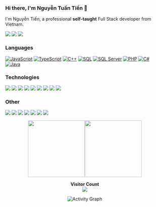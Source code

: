 ### Hi there, I'm Nguyễn Tuấn Tiến 👋

I'm Nguyễn Tiến, a professional **self-taught** Full Stack developer from Vietnam.

[![](https://img.shields.io/badge/-Discord-FFF?&logo=Discord)](https://discord.gg/f6SrSaREBr)
[![](https://img.shields.io/badge/-Telegram-FFF?&logo=Telegram)](https://t.me/tiens8z)
[![](https://img.shields.io/badge/-LinkedIn-blue?style=flat&logo=LinkedIn&logoColor=white)](https://www.linkedin.com/in/nguyentuantien413/)

### Languages
[![JavaScript](https://img.shields.io/badge/JavaScript-000?style=flat-square&logo=javascript&logoColor=F7DF1E)](https://developer.mozilla.org/en-US/docs/Web/JavaScript)
[![TypeScript](https://img.shields.io/badge/TypeScript-000?style=flat-square&logo=typescript&logoColor=3178C6)](https://www.typescriptlang.org/)
[![C++](https://img.shields.io/badge/C++-000?style=flat-square&logo=cplusplus&logoColor=00599C)](https://cplusplus.com/)
[![SQL](https://img.shields.io/badge/SQL-000?style=flat-square&logo=mysql&logoColor=4479A1)](https://dev.mysql.com/doc/)
[![SQL Server](https://img.shields.io/badge/SQL_Server-000?style=flat-square&logo=microsoftsqlserver&logoColor=CC2927)](https://learn.microsoft.com/en-us/sql/sql-server/)
[![PHP](https://img.shields.io/badge/PHP-000?style=flat-square&logo=php&logoColor=777BB4)](https://www.php.net/)
[![C#](https://img.shields.io/badge/C%23-000?style=flat-square&logo=csharp&logoColor=239120)](https://learn.microsoft.com/en-us/dotnet/csharp/)
[![Java](https://img.shields.io/badge/Java-000?style=flat-square&logo=java&logoColor=007396)](https://docs.oracle.com/en/java/)

### Technologies

[![](https://img.shields.io/badge/-jQuery-000?&logo=jQuery&logoColor=0769AD)](https://jquery.com/)
[![](https://img.shields.io/badge/-Node.js-000?&logo=node.js)](https://nodejs.org/)
[![](https://img.shields.io/badge/-Express-000?&logo=express)](https://expressjs.com/)
[![](https://img.shields.io/badge/-Angular-000?&logo=Angular&logoColor=DD0031)](https://angular.io/)
[![](https://img.shields.io/badge/-SQLite-000?&logo=Sqlite)](https://sqlite.org/)
[![](https://img.shields.io/badge/-Sequelize-000?&logo=Sequelize)](https://sequelize.org/)
[![](https://img.shields.io/badge/-Nuxt.js-000?&logo=Nuxt.js)](https://nuxt.com/)
[![](https://img.shields.io/badge/-Next.js-000?&logo=Next.js)](https://nextjs.org/)
[![](https://img.shields.io/badge/-Flask-000?&logo=Flask)](https://flask.palletsprojects.com/)

### Other

[![](https://img.shields.io/badge/-HTML-000?&logo=html5)](https://developer.mozilla.org/en-US/docs/Web/HTML)
[![](https://img.shields.io/badge/-CSS-000?&logo=css3&logoColor=1572B6)](https://developer.mozilla.org/en-US/docs/Web/CSS)
[![](https://img.shields.io/badge/-Bootstrap-000?&logo=Bootstrap)](https://getbootstrap.com/)
[![](https://img.shields.io/badge/-Sass-000?&logo=sass&logoColor=CC6699)](https://sass-lang.com/)
[![](https://img.shields.io/badge/-Git-000?&logo=Git)](https://git-scm.com/)
[![](https://img.shields.io/badge/-Docker-000?&logo=Docker)](https://www.docker.com/)
[![](https://img.shields.io/badge/Azure-000?&logo=microsoft-azure&logoColor=008AD7)](https://azure.microsoft.com/)

<div style="display: flex; justify-content: center; align-items: center;">
  <a href="https://github.com/Strikerzzzz/Strikerzzzz">
    <img height="180px" src="https://github-readme-stats.vercel.app/api?username=Strikerzzzz&hide_title=true&hide_border=true&show_icons=true&include_all_commits=true&count_private=true&line_height=24&text_color=FFFFFF&icon_color=BB86FC&bg_color=0,1E1E2E,3A3A5E,4C4C7A&theme=radical" />
  </a>
  <a href="https://github.com/Strikerzzzz/Strikerzzzz">
    <img height="180px" src="https://github-readme-stats.vercel.app/api/top-langs/?username=Strikerzzzz&hide=html&hide_title=true&hide_border=true&layout=compact&langs_count=8&text_color=FFFFFF&icon_color=BB86FC&bg_color=0,4C4C7A,3A3A5E,1E1E2E&theme=radical" />
  </a>
</div>

<p align="center"> 
  <b>Visitor Count</b><br>
  <a href="https://github.com/Strikerzzzz/Strikerzzzz">
    <img src="https://profile-counter.glitch.me/Strikerzzzz/count.svg" style="color: #BB86FC;" />
  </a>
</p>

<p align="center">
  <img src="https://github-readme-activity-graph.cyclic.app/graph?username=Strikerzzzz&bg_color=1E1E2E&color=BB86FC&line=BB86FC&point=7A7ADB&hide_border=true&theme=react-dark" alt="Activity Graph" />
</p>
